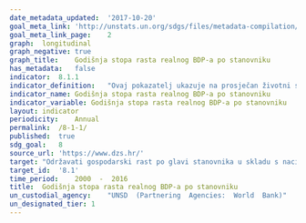 ```yaml
---	
date_metadata_updated:	'2017-10-20'
goal_meta_link:	'http://unstats.un.org/sdgs/files/metadata-compilation/Metadata-Goal-8.pdf'
goal_meta_link_page:	2
graph:	longitudinal
graph_negative:	true
graph_title:	Godišnja stopa rasta realnog BDP-a po stanovniku
has_metadata:	false
indicator:	8.1.1
indicator_definition:	"Ovaj pokazatelj ukazuje na prosječan životni standard stanovnika neke zemlje ili područja, a izračunava se stavljajući u omjer bruto domaći proizvod (BDP) u stalnim cijenama prethodne godine i broj stanovnika. Izvor: Eurostat"
indicator_name:	Godišnja stopa rasta realnog BDP-a po stanovniku
indicator_variable:	Godišnja stopa rasta realnog BDP-a po stanovniku
layout:	indicator
periodicity:	Annual
permalink:	/8-1-1/
published:	true
sdg_goal:	8
source_url:	'https://www.dzs.hr/'
target:	"Održavati gospodarski rast po glavi stanovnika u skladu s nacionalnim okolnostima i, posebno, najmanje 7 posto rasta bruto domaćeg proizvoda godišnje u najmanje razvijenim zemljama"
target_id:	'8.1'
time_period:	2000  -  2016
title:	Godišnja stopa rasta realnog BDP-a po stanovniku
un_custodial_agency:	"UNSD  (Partnering  Agencies:  World  Bank)"
un_designated_tier:	1
---	
```

